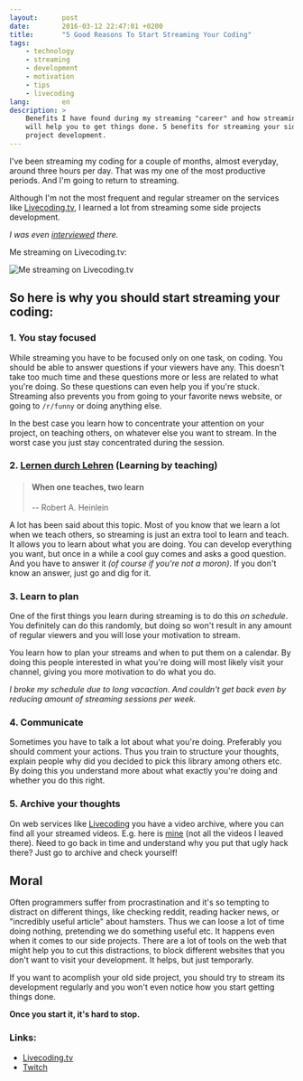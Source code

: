 ```yaml
---
layout:      post
date:        2016-03-12 22:47:01 +0200
title:       "5 Good Reasons To Start Streaming Your Coding"
tags:
    - technology
    - streaming
    - development
    - motivation
    - tips
    - livecoding
lang:        en
description: >
    Benefits I have found during my streaming "career" and how streaming
    will help you to get things done. 5 benefits for streaming your side
    project development.
---
```

I've been streaming my coding for a couple of months, almost everyday, around three hours per day. That was my one of the most productive periods. And I'm going to return to streaming.

Although I'm not the most frequent and regular streamer on the services like [Livecoding.tv][lctv], I learned a lot from streaming some side projects development.

*I was even [interviewed](http://blog.livecoding.tv/2015/09/28/lctvalerts-web-service-kuzzmi-javascript-switzerland/) there.*

Me streaming on Livecoding.tv:

![Me streaming on Livecoding.tv](/uploads/d6c504398cdf0abb1bf8df7195378d25)


## So here is why you should start streaming your coding:

### 1. You stay focused

While streaming you have to be focused only on one task, on coding. You should be able to answer questions if your viewers have any. This doesn't take too much time and these questions more or less are related to what you're doing. So these questions can even help you if you're stuck. Streaming also prevents you from going to your favorite news website, or going to `/r/funny` or doing anything else.

In the best case you learn how to concentrate your attention on your project, on teaching others, on whatever else you want to stream. In the worst case you just stay concentrated during the session.

### 2. [Lernen durch Lehren](https://en.wikipedia.org/wiki/Learning_by_teaching) (Learning by teaching)

> #### When one teaches, two learn
>
> -- Robert A. Heinlein

A lot has been said about this topic. Most of you know that we learn a lot when we teach others, so streaming is just an extra tool to learn and teach. It allows you to learn about what you are doing. You can develop everything you want, but once in a while a cool guy comes and asks a good question. And you have to answer it *(of course if you're not a moron)*. If you don't know an answer, just go and dig for it.

### 3. Learn to plan

One of the first things you learn during streaming is to do this *on schedule*. You definitely can do this randomly, but doing so won't result in any amount of regular viewers and you will lose your motivation to stream.

You learn how to plan your streams and when to put them on a calendar. By doing this people interested in what you're doing will most likely visit your channel, giving you more motivation to do what you do.

*I broke my schedule due to long vacaction. And couldn't get back even by reducing amount of streaming sessions per week.*

### 4. Communicate

Sometimes you have to talk a lot about what you're doing. Preferably you should comment your actions. Thus you train to structure your thoughts, explain people why did you decided to pick this library among others etc. By doing this you understand more about what exactly you're doing and whether you do this right.

### 5. Archive your thoughts

On web services like [Livecoding][lctvc] you have a video archive, where you can find all your streamed videos. E.g. here is [mine](https://www.livecoding.tv/kuzzmi/videos/) (not all the videos I leaved there). Need to go back in time and understand why you put that ugly hack there? Just go to archive and check yourself!

## Moral

Often programmers suffer from procrastination and it's so tempting to distract on different things, like checking reddit, reading hacker news, or "incredibly useful article" about hamsters. Thus we can loose a lot of time doing nothing, pretending we do something useful etc. It happens even when it comes to our side projects. There are a lot of tools on the web that might help you to cut this distractions, to block different websites that you don't want to visit your development. It helps, but just temporarly.

If you want to acomplish your old side project, you should try to stream its development regularly and you won't even notice how you start getting things done.

**Once you start it, it's hard to stop.**

### Links:
* [Livecoding.tv][lctvc]
* [Twitch](https://www.twitch.tv/)

[lctvc]: https://www.livecoding.tv
[lctv]: https://www.livecoding.tv/kuzzmi
